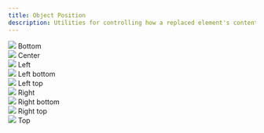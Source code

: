 ```yaml
---
title: Object Position
description: Utilities for controlling how a replaced element's content should be positioned within its container.
---
```

<table-utility prefix="object" property="object-position" class="mb-lg"></table-utility>
<card-example>
    <div class="absolute inset-0 bg-grid mix-blend-plus-lighter"></div>
    <div class="grid grid-cols-3 md:grid-cols-4 gap-sm">
      <div class="relative bg-info h-150">
        <img class="absolute w-full h-full object-scale-down object-bottom" src="https://unsplash.it/80">
        <span role="status" class="vv-badge absolute top-sm left-sm">Bottom</span>
      </div>
      <div class="relative bg-info h-150">
        <img class="absolute w-full h-full object-scale-down object-center" src="https://unsplash.it/80">
        <span role="status" class="vv-badge absolute top-sm left-sm">Center</span>
      </div>
      <div class="relative bg-info h-150">
        <img class="absolute w-full h-full object-scale-down object-left" src="https://unsplash.it/80">
        <span role="status" class="vv-badge absolute top-sm left-sm">Left</span>
      </div>
      <div class="relative bg-info h-150">
        <img class="absolute w-full h-full object-scale-down object-left-bottom" src="https://unsplash.it/80">
        <span role="status" class="vv-badge absolute top-sm left-sm">Left
          bottom</span>
      </div>
      <div class="relative bg-info h-150">
        <img class="absolute w-full h-full object-scale-down object-left-top" src="https://unsplash.it/80">
        <span role="status" class="vv-badge absolute top-sm left-sm">Left
          top</span>
      </div>
      <div class="relative bg-info h-150">
        <img class="absolute w-full h-full object-scale-down object-right" src="https://unsplash.it/80">
        <span role="status" class="vv-badge absolute top-sm left-sm">Right</span>
      </div>
      <div class="relative bg-info h-150">
        <img class="absolute w-full h-full object-scale-down object-right-bottom" src="https://unsplash.it/80">
        <span role="status" class="vv-badge absolute top-sm left-sm">Right
          bottom</span>
      </div>
      <div class="relative bg-info h-150">
        <img class="absolute w-full h-full object-scale-down object-right-top" src="https://unsplash.it/80">
        <span role="status" class="vv-badge absolute top-sm left-sm">Right
          top</span>
      </div>
      <div class="relative bg-info h-150">
        <img class="absolute w-full h-full object-scale-down object-top" src="https://unsplash.it/80">
        <span role="status" class="vv-badge absolute top-sm left-sm">Top</span>
      </div>
    </div>
</card-example>